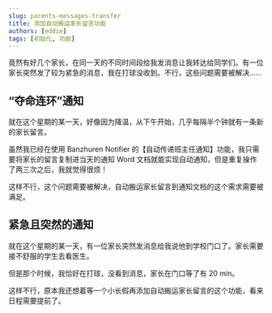 ```yaml
---
slug: parents-messages-transfer
title: 添加自动搬运家长留言功能
authors: [eddie]
tags: [初始化, 功能]
---
```


竟然有好几个家长，在同一天的不同时间段给我发消息让我转达给同学们。有一位家长突然发了较为紧急的消息，我在打球没收到。不行，这些问题需要被解决……

<!-- truncate -->

## “夺命连环”通知

就在这个星期的某一天，好像因为降温，从下午开始，几乎每隔半个钟就有一条新的家长留言。

虽然我已经在使用 Banzhuren Notifier 的【自动传递班主任通知】功能，我只需要将家长的留言复制进当天的通知 Word 文档就能实现自动通知，但是重复操作了两三次之后，我就觉得很烦！

这样不行，这个问题需要被解决，自动搬运家长留言到通知文档的这个需求需要被满足。

## 紧急且突然的通知

就在这个星期的某一天，有一位家长突然发消息给我说他到学校门口了。家长需要接不舒服的学生去看医生。

但是那个时候，我恰好在打球，没看到消息，家长在门口等了有 20 min。

这样不行，原本我还想着等一个小长假再添加自动搬运家长留言的这个功能，看来日程需要提前了。
